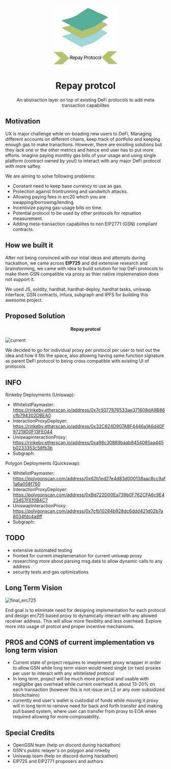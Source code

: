 <p align="center"><img src="/logo.gif" align="center" width="200"></p>
<h1 align="center">Repay protcol</h1>
<p align="center">An abstraction layer on top of existing DeFi protocols to add meta transaction capabilites</p>

## Motivation

UX is major challenge while on-boading new users to DeFi, Managing different accounts on different chains, keep track of portfolio and keeping enough gas to make tranactions. However, there are exisiting solutions but they lack one or the other metrics and hence end user has to put more efforts. Imagine paying monthly gas bills of your usage and using single platform (contract owned by you!) to interact with any major DeFi protocol with more saftey.

We are aiming to solve following problems:

- Constant need to keep base currency to use as gas.
- Protection against frontrunning and sandwitch attacks.
- Allowing paying fees in erc20 which you are swapping/borrowing/lending
- Incentivize paying gas-usage bills on time.
- Potential protocol to be used by other protocols for repuation measurement.
- Adding meta-transaction capabilites to non EIP2771 (GSN) compliant contracts.

## How we built it

After not being convinced with our intial ideas and attempts during hackathon, we came across **EIP725** and did extensive research and brainstorming, we came with idea to build solution for top DeFi protocols to make them GSN compatible via proxy as thier native implemenation does not support it.

We used JS, soldity, hardhat, hardhat-deploy, hardhat tasks, uniswap interface, GSN contracts, infura, subgraph and IPFS for building this awesome project.

## Proposed Solution

<h4 align="center">Repay protcol</h4>

![current](https://user-images.githubusercontent.com/54898623/124495339-9f944900-ddd5-11eb-9b25-ba1e00e80654.png)

We decided to go for individual proxy per protocol per user to test out the idea and how it fits the space, also allowing having same function signature as parent DeFi protocol to being cross compatible with existing UI of protocols.

## INFO

Rinkeby Deployments (Uniswap):

- WhitelistPaymaster: https://rinkeby.etherscan.io/address/0x7c5077876533ae371608dA9B86cfb794302DBEA0
- InteractionProxyDeployer: https://rinkeby.etherscan.io/address/0x32C624D907A8F4446a1A6d40F97219D0F13FE044
- UniswapInteractionProxy: https://rinkeby.etherscan.io/address/0xa98c30869baab8454085aa445b0233353c58fb3b
- Subgraph:

Polygon Deployments (Quickswap):

- WhitelistPaymaster: https://polygonscan.com/address/0x62b1ed27e4d83d000138aac8cc9af1a6a058f760
- InteractionProxyDeployer: https://polygonscan.com/address/0xBd722D00Ea739b0F762CFA6c9E423457FEf0B4C7
- UniswapInteractionProxy: https://polygonscan.com/address/0x7cfb10284b928dc6ddd421d02b7a8034fdc4a8ff
- Subgraph:

## TODO

- extensive automated testing
- fronted for current imeplemenation for current uniswap proxy
- researching more about parsing msg.data to allow dynamic calls to any address
- security tests and gas optimizations

## Long Term Vision

![final_erc725](https://user-images.githubusercontent.com/54898623/124495214-770c4f00-ddd5-11eb-9a4e-2543751e6e28.png)

End goal is to eliminate need for designing implementation for each protocol and design erc725 based proxy to dynamically interact with any allowed receiver address. This will allow more flexiblity and less overhead. Explore more into usage of protcol and proper incentive mechanisms.

## PROS and CONS of current implementation vs long term vision

- Current state of project requires to imeplement proxy wrapper in order to allow GSN while long term vision would need single (or two) proxies per user to interact with any whitelisted protocol
- In long term, project will be much more practical and usable with negliglibe gas overhead while current overhead is about 13-20% on each transaction (however this is not issue on L2 or any over subsidized blockchains)
- currently end user's wallet is custodial of funds while moving it proxy will in long term to remove need for back and forth transfer and making pull based system, where user can transfer from proxy to EOA when required allowing for more composability.

## Special Credits

- OpenGSN team (help on discord during hackathon)
- GSN's public relayer's on polygon and rinkeby
- Uniswap team (help on discord during hackathon)
- EIP725 and EIP2771 proposers and authors
